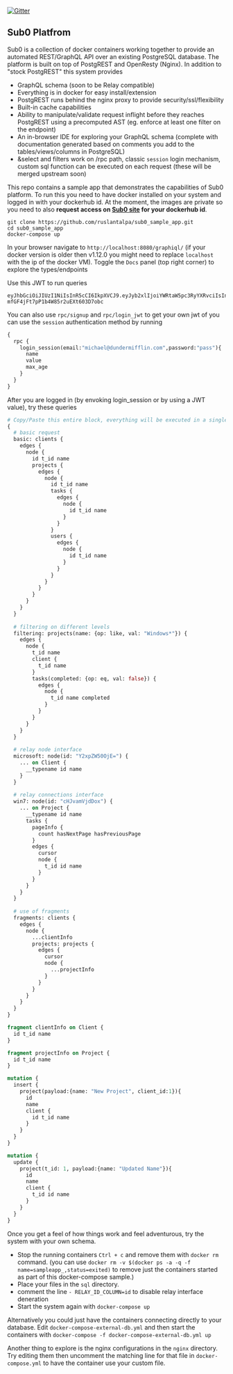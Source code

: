[![Gitter](https://badges.gitter.im/ruslantalpa/sub0_sample_app.svg)](https://gitter.im/ruslantalpa/sub0_sample_app?utm_source=badge&utm_medium=badge&utm_campaign=pr-badge)

Sub0 Platfrom
-------------
Sub0 is a collection of docker containers working together to provide an automated REST/GraphQL API over an existing PostgreSQL database.
The platform is built on top of PostgREST and OpenResty (Nginx).
In addition to "stock PostgREST" this system provides

 - GraphQL schema (soon to be Relay compatible)
 - Everything is in docker for easy install/extension
 - PostgREST runs behind the nginx proxy to provide security/ssl/flexibility
 - Built-in cache capabilities
 - Ability to manipulate/validate request inflight before they reaches PostgREST using a precomputed AST (eg. enforce at least one filter on the endpoint)
 - An in-browser IDE for exploring your GraphQL schema (complete with documentation generated based on comments you add to the tables/views/columns in PostgreSQL)
 - &select and filters work on /rpc path, classic `session` login mechanism, custom sql function can be executed on each request (these will be merged upstream soon)


This repo contains a sample app that demonstrates the capabilities of Sub0 platform.
To run this you need to have docker installed on your system and logged in with your dockerhub id.
At the moment, the images are private so you need to also <b>request access on [Sub0 site](http://graphqlapi.com) for your dockerhub id</b>.

```shellscript
git clone https://github.com/ruslantalpa/sub0_sample_app.git
cd sub0_sample_app
docker-compose up
```

In your browser navigate to `http://localhost:8080/graphiql/` (if your docker version is older then v1.12.0 you might need to replace `localhost` with the ip of the docker VM).
Toggle the `Docs` panel (top right corner) to explore the types/endpoints

Use this JWT to run queries 
```
eyJhbGciOiJIUzI1NiIsInR5cCI6IkpXVCJ9.eyJyb2xlIjoiYWRtaW5pc3RyYXRvciIsInVzZXJfaWQiOjEsImNvbXBhbnlfaWQiOjF9.ate5mETtGRu-mfGF4jFt7pP1b4W85r2uEXt603D7obc
```

You can also use `rpc/signup` and `rpc/login_jwt` to get your own jwt of you can use the `session` authentication method by running

```graphql
{
  rpc {
    login_session(email:"michael@dundermifflin.com",password:"pass"){
      name
      value
      max_age
    }
  }
}
```


After you are logged in (by envoking login_session or by using a JWT value), try these queries

```graphql
# Copy/Paste this entire block, everything will be executed in a single round trip
{
  # basic request
  basic: clients {
    edges {
      node {
        id t_id name
        projects {
          edges {
            node {
              id t_id name
              tasks {
                edges {
                  node {
                    id t_id name
                  }
                }
              }
              users {
                edges {
                  node {
                    id t_id name
                  }
                }
              }
            }
          }
        }
      }
    }
  }
  
  # filtering on different levels
  filtering: projects(name: {op: like, val: "Windows*"}) {
    edges {
      node {
        t_id name
        client {
          t_id name
        }
        tasks(completed: {op: eq, val: false}) {
          edges {
            node {
              t_id name completed
            }
          }
        }
      }
    }
  }
  
  # relay node interface
  microsoft: node(id: "Y2xpZW50OjE=") {
    ... on Client {
      __typename id name
    }
  }
  
  # relay connections interface
  win7: node(id: "cHJvamVjdDox") {
    ... on Project {
      __typename id name
      tasks {
        pageInfo {
          count hasNextPage hasPreviousPage
        }
        edges {
          cursor
          node {
            t_id id name
          }
        }
      }
    }
  }
  
  # use of fragments
  fragments: clients {
    edges {
      node {
        ...clientInfo
        projects: projects {
          edges {
            cursor
            node {
              ...projectInfo
            }
          }
        }
      }
    }
  }
}

fragment clientInfo on Client {
  id t_id name
}

fragment projectInfo on Project {
  id t_id name
}
```

```graphql
mutation {
  insert {
    project(payload:{name: "New Project", client_id:1}){
      id
      name
      client {
        id t_id name
      }
    }
  }
}
```

```graphql
mutation {
  update {
    project(t_id: 1, payload:{name: "Updated Name"}){
      id
      name
      client {
        t_id id name
      }
    }
  }
}
```

Once you get a feel of how things work and feel adventurous,  try the system with your own schema. 

 - Stop the running containers `Ctrl + c` and remove them with `docker rm` command. (you can use `docker rm -v $(docker ps -a -q -f name=sampleapp_,status=exited)` to remove just the containers started as part of this docker-compose sample.)
 - Place your files in the `sql` directory.
 - comment the line `- RELAY_ID_COLUMN=id` to disable relay interface deneration
 - Start the system again with `docker-compose up`

Alternatively you could just have the containers connecting directly to your database. Edit `docker-compose-external-db.yml`  and then start the containers with `docker-compose -f docker-compose-external-db.yml up`

Another thing to explore is the nginx configurations in the `nginx` directory. Try editing them then uncomment the matching line for that file in `docker-compose.yml` to have the container use your custom file.
